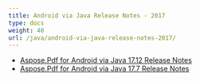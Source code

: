```yaml
---
title: Android via Java Release Notes - 2017
type: docs
weight: 40
url: /java/android-via-java-release-notes-2017/
---
```


- [Aspose.Pdf for Android via Java 17.12 Release Notes](/pdf/java/aspose-pdf-for-android-via-java-17-12-release-notes/)
- [Aspose.Pdf for Android via Java 17.7 Release Notes](/pdf/java/aspose-pdf-for-android-via-java-17-7-release-notes/)

